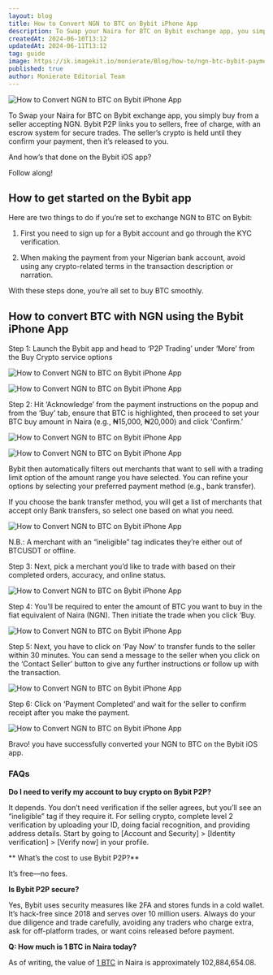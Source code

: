 ```yaml
---
layout: blog
title: How to Convert NGN to BTC on Bybit iPhone App
description: To Swap your Naira for BTC on Bybit exchange app, you simply buy from a seller accepting NGN. Bybit P2P links you to sellers, free of charge, with an escrow system for secure trades.
createdAt: 2024-06-10T13:12
updatedAt: 2024-06-11T13:12
tag: guide
image: https://ik.imagekit.io/monierate/Blog/how-to/ngn-btc-bybit-payment-method.png?updatedAt=1717460339707
published: true
author: Monierate Editorial Team
---
```

![How to Convert NGN to BTC on Bybit iPhone App](https://ik.imagekit.io/monierate/Blog/how-to/ngn-btc-bybit-payment-method.png?updatedAt=1717460339707)



To Swap your Naira for BTC on Bybit exchange app, you simply buy from a seller accepting NGN. Bybit P2P links you to sellers, free of charge, with an escrow system for secure trades. The seller’s crypto is held until they confirm your payment, then it’s released to you.

And how’s that done on the Bybit iOS app?

Follow along!

## How to get started on the Bybit app

Here are two things to do if you’re set to exchange NGN to BTC on Bybit:



1. First you need to sign up for a Bybit account and go through the KYC verification.



2. When making the payment from your Nigerian bank account, avoid using any crypto-related terms in the transaction description or narration.



With these steps done, you’re all set to buy BTC smoothly.



## How to convert BTC with NGN using the Bybit iPhone App

Step 1: Launch the Bybit app and head to ‘P2P Trading’ under ‘More’ from the Buy Crypto service options



![How to Convert NGN to BTC on Bybit iPhone App](https://ik.imagekit.io/monierate/Blog/how-to/ngn-btc-bybit-home.png?updatedAt=1717460340659)



![How to Convert NGN to BTC on Bybit iPhone App](https://ik.imagekit.io/monierate/Blog/how-to/ngn-btc-bybit-p2p.png?updatedAt=1717460340416)



Step 2: Hit ‘Acknowledge’ from the payment instructions on the popup and from the ‘Buy’ tab, ensure that BTC is highlighted, then proceed to set your BTC buy amount in Naira (e.g., ₦15,000, ₦20,000) and click ‘Confirm.’



![How to Convert NGN to BTC on Bybit iPhone App](https://ik.imagekit.io/monierate/Blog/how-to/ngn-btc-bybit-acknowledge.png?updatedAt=1717460340728)



![How to Convert NGN to BTC on Bybit iPhone App](https://ik.imagekit.io/monierate/Blog/how-to/ngn-btc-bybit-pairs-amount.png?updatedAt=1717460338873)



Bybit then automatically filters out merchants that want to sell with a trading limit option of the amount range you have selected. You can refine your options by selecting your preferred payment method (e.g., bank transfer).



If you choose the bank transfer method, you will get a list of merchants that accept only Bank transfers, so select one based on what you need.



![How to Convert NGN to BTC on Bybit iPhone App](https://ik.imagekit.io/monierate/Blog/how-to/ngn-btc-bybit-payment-method.png?updatedAt=1717460339707)

N.B.: A merchant with an “ineligible” tag indicates they’re either out of BTCUSDT or offline.



Step 3: Next, pick a merchant you’d like to trade with based on their completed orders, accuracy, and online status.



![How to Convert NGN to BTC on Bybit iPhone App](https://ik.imagekit.io/monierate/Blog/how-to/ngn-btc-bybit-ads.png?updatedAt=1717460340256)

Step 4: You’ll be required to enter the amount of BTC you want to buy in the fiat equivalent of Naira (NGN). Then initiate the trade when you click ‘Buy.

![How to Convert NGN to BTC on Bybit iPhone App](https://ik.imagekit.io/monierate/Blog/how-to/ngn-btc-bybit-fiat-amount.png?updatedAt=1717460339888)



Step 5: Next, you have to click on ‘Pay Now’ to transfer funds to the seller within 30 minutes. You can send a message to the seller when you click on the ‘Contact Seller’ button to give any further instructions or follow up with the transaction.



![How to Convert NGN to BTC on Bybit iPhone App](https://ik.imagekit.io/monierate/Blog/how-to/ngn-btc-bybit-payment-detail.png?updatedAt=1717460340226)

Step 6: Click on ‘Payment Completed’ and wait for the seller to confirm receipt after you make the payment.



![How to Convert NGN to BTC on Bybit iPhone App](https://ik.imagekit.io/monierate/Blog/how-to/ngn-btc-bybit-payment-completed.png?updatedAt=1717460339459)

Bravo! you have successfully converted your NGN to BTC on the Bybit iOS app.



### FAQs



**Do I need to verify my account to buy crypto on Bybit P2P?**

It depends. You don’t need verification if the seller agrees, but you’ll see an “ineligible” tag if they require it. For selling crypto, complete level 2 verification by uploading your ID, doing facial recognition, and providing address details. Start by going to [Account and Security] > [Identity verification] > [Verify now] in your profile.



** What’s the cost to use Bybit P2P?**

It’s free—no fees.

**Is Bybit P2P secure?**

Yes, Bybit uses security measures like 2FA and stores funds in a cold wallet. It’s hack-free since 2018 and serves over 10 million users. Always do your due diligence and trade carefully, avoiding any traders who charge extra, ask for off-platform trades, or want coins released before payment.



**Q: How much is 1 BTC in Naira today?**                                                                                                                                                                                                                                                                                                                                                                                                                                                                                                                                                                                                                                                                                                                                                                                                                                                                                                                                                                                                                                                                                                                                                                                                                                                                                                                                                                                                                                                                                                                                                                                         

As of writing, the value of [1 BTC](https://monierate.com/converter?From=BTC&To=NGN&Amount=1) in Naira is approximately 102,884,654.08.
